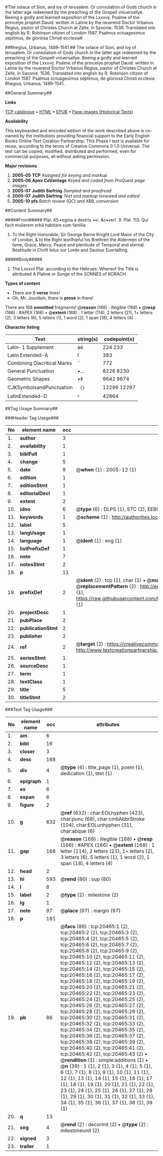 #The solace of Sion, and ioy of Ierusalem. Or consolation of Gods church in the latter age redeemed by the preaching of the Gospell vniuersallye. Beeing a godly and learned exposition of the Lxxxvij. Psalme of the princelye prophet Dauid: written in Latine by the reuerend Doctor Vrbanus Regius, pastor of Christes Church at Zelle, in Saxonie. 1536. Translated into english by R. Robinson citizen of London 1587. Psalmus octuagesimus septimus, de gloriosa Christi ecclesia#

##Rhegius, Urbanus, 1489-1541.##
The solace of Sion, and ioy of Ierusalem. Or consolation of Gods church in the latter age redeemed by the preaching of the Gospell vniuersallye. Beeing a godly and learned exposition of the Lxxxvij. Psalme of the princelye prophet Dauid: written in Latine by the reuerend Doctor Vrbanus Regius, pastor of Christes Church at Zelle, in Saxonie. 1536. Translated into english by R. Robinson citizen of London 1587.
Psalmus octuagesimus septimus, de gloriosa Christi ecclesia
Rhegius, Urbanus, 1489-1541.

##General Summary##

**Links**

[TCP catalogue](http://www.ota.ox.ac.uk/tcp/)  • 
[HTML](http://tei.it.ox.ac.uk/tcp/Texts-HTML/free/A10/A10583.html)  • 
[EPUB](http://tei.it.ox.ac.uk/tcp/Texts-EPUB/free/A10/A10583.epub) • 
[Page images (Historical Texts)](https://data.historicaltexts.jisc.ac.uk/view?pubId=eebo-99854995e&pageId=eebo-99854995e-20465-1)

**Availability**

This keyboarded and encoded edition of the
	       work described above is co-owned by the institutions
	       providing financial support to the Early English Books
	       Online Text Creation Partnership. This Phase I text is
	       available for reuse, according to the terms of Creative
	       Commons 0 1.0 Universal. The text can be copied,
	       modified, distributed and performed, even for
	       commercial purposes, all without asking permission.

**Major revisions**

1. __2005-05__ __TCP__ *Assigned for keying and markup*
1. __2005-06__ __Apex CoVantage__ *Keyed and coded from ProQuest page images*
1. __2005-07__ __Judith Siefring__ *Sampled and proofread*
1. __2005-07__ __Judith Siefring__ *Text and markup reviewed and edited*
1. __2005-10__ __pfs__ *Batch review (QC) and XML conversion*

##Content Summary##

#####Front#####
Pſal. 45.•egina à dextris ••i. &c▪verſ. 9. Pſal. 113. Qui facit mulierem orbā habitare cum familia 
1. To the Right Honorable, Sir George Barne Knight Lord Maior of the City of London, & to the Right worſhipful his Brethren the Aldermen of the ſame, Grace, Mercy, Peace and plenitude of Temporal and eternal Beatitude in Chriſt Ieſus our Lorde and Sauiour Euerlaſting.

#####Body#####

1. The Lxxxvii Pſal. according to the Hebrues: Whereof the Title is attributed A Pſalme or Songe of the SONNES of KORACH.

**Types of content**

  * There are 8 **verse** lines!
  * Oh, Mr. Jourdain, there is **prose** in there!

There are 168 **ommitted** fragments! 
 @__reason__ (168) : illegible (168)  •  @__resp__ (166) : #APEX (166)  •  @__extent__ (168) : 1 letter (114), 2 letters (21), 1+ letters (2), 3 letters (6), 5 letters (1), 1 word (2), 1 span (18), 4 letters (4)

**Character listing**


|Text|string(s)|codepoint(s)|
|---|---|---|
|Latin-1 Supplement|àé|224 233|
|Latin Extended-A|ſ|383|
|Combining             Diacritical Marks|̄|772|
|General Punctuation|•…|8226 8230|
|Geometric Shapes|▪◊|9642 9674|
|CJKSymbolsandPunctuation|〈〉|12296 12297|
|LatinExtended-D|ꝰ|42864|

##Tag Usage Summary##

###Header Tag Usage###

|No|element name|occ|attributes|
|---|---|---|---|
|1.|__author__|3||
|2.|__availability__|1||
|3.|__biblFull__|1||
|4.|__change__|5||
|5.|__date__|8| @__when__ (1) : 2005-12 (1)|
|6.|__edition__|1||
|7.|__editionStmt__|1||
|8.|__editorialDecl__|1||
|9.|__extent__|2||
|10.|__idno__|6| @__type__ (6) : DLPS (1), STC (2), EEBO-CITATION (1), PROQUEST (1), VID (1)|
|11.|__keywords__|1| @__scheme__ (1) : http://authorities.loc.gov/ (1)|
|12.|__label__|5||
|13.|__langUsage__|1||
|14.|__language__|1| @__ident__ (1) : eng (1)|
|15.|__listPrefixDef__|1||
|16.|__note__|7||
|17.|__notesStmt__|2||
|18.|__p__|11||
|19.|__prefixDef__|2| @__ident__ (2) : tcp (1), char (1)  •  @__matchPattern__ (2) : ([0-9\-]+):([0-9IVX]+) (1), (.+) (1)  •  @__replacementPattern__ (2) : http://eebo.chadwyck.com/downloadtiff?vid=$1&page=$2 (1), https://raw.githubusercontent.com/textcreationpartnership/Texts/master/tcpchars.xml#$1 (1)|
|20.|__projectDesc__|1||
|21.|__pubPlace__|2||
|22.|__publicationStmt__|2||
|23.|__publisher__|2||
|24.|__ref__|2| @__target__ (2) : https://creativecommons.org/publicdomain/zero/1.0/ (1), http://www.textcreationpartnership.org/docs/. (1)|
|25.|__seriesStmt__|1||
|26.|__sourceDesc__|1||
|27.|__term__|1||
|28.|__textClass__|1||
|29.|__title__|5||
|30.|__titleStmt__|2||


###Text Tag Usage###

|No|element name|occ|attributes|
|---|---|---|---|
|1.|__am__|6||
|2.|__bibl__|16||
|3.|__closer__|3||
|4.|__desc__|168||
|5.|__div__|4| @__type__ (4) : title_page (1), poem (1), dedication (1), text (1)|
|6.|__epigraph__|1||
|7.|__ex__|6||
|8.|__expan__|6||
|9.|__figure__|2||
|10.|__g__|632| @__ref__ (632) : char:EOLhyphen (423), char:punc (68), char:cmbAbbrStroke (104), char:EOLunhyphen (31), char:abque (6)|
|11.|__gap__|168| @__reason__ (168) : illegible (168)  •  @__resp__ (166) : #APEX (166)  •  @__extent__ (168) : 1 letter (114), 2 letters (21), 1+ letters (2), 3 letters (6), 5 letters (1), 1 word (2), 1 span (18), 4 letters (4)|
|12.|__head__|2||
|13.|__hi__|593| @__rend__ (80) : sup (80)|
|14.|__l__|8||
|15.|__label__|2| @__type__ (2) : milestone (2)|
|16.|__lg__|1||
|17.|__note__|97| @__place__ (97) : margin (97)|
|18.|__p__|181||
|19.|__pb__|86| @__facs__ (86) : tcp:20465:1 (2), tcp:20465:2 (2), tcp:20465:3 (2), tcp:20465:4 (2), tcp:20465:5 (2), tcp:20465:6 (2), tcp:20465:7 (2), tcp:20465:8 (2), tcp:20465:9 (2), tcp:20465:10 (2), tcp:20465:11 (2), tcp:20465:12 (2), tcp:20465:13 (2), tcp:20465:14 (2), tcp:20465:15 (2), tcp:20465:16 (2), tcp:20465:17 (2), tcp:20465:18 (2), tcp:20465:19 (2), tcp:20465:20 (2), tcp:20465:21 (2), tcp:20465:22 (2), tcp:20465:23 (2), tcp:20465:24 (2), tcp:20465:25 (2), tcp:20465:26 (2), tcp:20465:27 (2), tcp:20465:28 (2), tcp:20465:29 (2), tcp:20465:30 (2), tcp:20465:31 (2), tcp:20465:32 (2), tcp:20465:33 (2), tcp:20465:34 (2), tcp:20465:35 (2), tcp:20465:36 (2), tcp:20465:37 (2), tcp:20465:38 (2), tcp:20465:39 (2), tcp:20465:40 (2), tcp:20465:41 (2), tcp:20465:42 (2), tcp:20465:43 (2)  •  @__rendition__ (1) : simple:additions (1)  •  @__n__ (39) : 1 (1), 2 (1), 3 (1), 4 (1), 5 (1), 6 (1), 7 (1), 8 (1), 9 (1), 10 (1), 11 (1), 12 (1), 13 (1), 14 (1), 15 (1), 16 (1), 17 (1), 18 (1), 19 (1), 20 (1), 21 (1), 22 (1), 23 (1), 24 (1), 25 (1), 26 (1), 27 (1), 28 (1), 29 (1), 30 (1), 31 (1), 32 (1), 33 (1), 34 (1), 35 (1), 36 (1), 37 (1), 38 (1), 39 (1)|
|20.|__q__|13||
|21.|__seg__|4| @__rend__ (2) : decorInit (2)  •  @__type__ (2) : milestoneunit (2)|
|22.|__signed__|3||
|23.|__trailer__|1||
